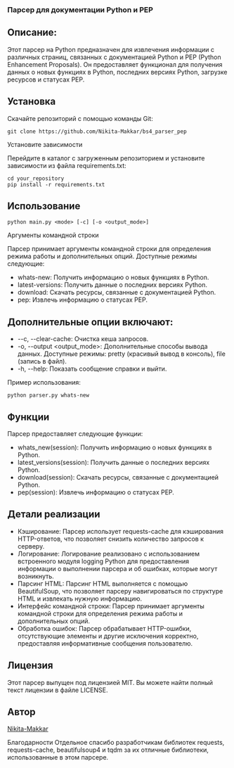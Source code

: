 ### Парсер для документации Python и PEP
## Описание:
Этот парсер на Python предназначен для извлечения информации с различных страниц, связанных с документацией Python и PEP (Python Enhancement Proposals). Он предоставляет функционал для получения данных о новых функциях в Python, последних версиях Python, загрузке ресурсов и статусах PEP.

## Установка

Скачайте репозиторий с помощью команды Git:


```
git clone https://github.com/Nikita-Makkar/bs4_parser_pep
```

Установите зависимости

Перейдите в каталог с загруженным репозиторием и установите зависимости из файла requirements.txt:

```
cd your_repository
pip install -r requirements.txt
```

## Использование
```
python main.py <mode> [-c] [-o <output_mode>]
```

Аргументы командной строки

Парсер принимает аргументы командной строки для определения режима работы и дополнительных опций. Доступные режимы следующие:

- whats-new: Получить информацию о новых функциях в Python.
- latest-versions: Получить данные о последних версиях Python.
- download: Скачать ресурсы, связанные с документацией Python.
- pep: Извлечь информацию о статусах PEP.
## Дополнительные опции включают:
- --c, --clear-cache: Очистка кеша запросов.
- -o, --output <output_mode>: Дополнительные способы вывода данных. Доступные режимы: pretty (красивый вывод в консоль), file (запись в файл).
- -h, --help: Показать сообщение справки и выйти.

Пример использования:

```
python parser.py whats-new
```
## Функции

Парсер предоставляет следующие функции:

- whats_new(session): Получить информацию о новых функциях в Python.
- latest_versions(session): Получить данные о последних версиях Python.
- download(session): Скачать ресурсы, связанные с документацией Python.
- pep(session): Извлечь информацию о статусах PEP.
## Детали реализации
- Кэширование: Парсер использует requests-cache для кэширования HTTP-ответов, что позволяет снизить количество запросов к серверу.
- Логирование: Логирование реализовано с использованием встроенного модуля logging Python для предоставления информации о выполнении парсера и об ошибках, которые могут возникнуть.
- Парсинг HTML: Парсинг HTML выполняется с помощью BeautifulSoup, что позволяет парсеру навигироваться по структуре HTML и извлекать нужную информацию.
- Интерфейс командной строки: Парсер принимает аргументы командной строки для определения режима работы и дополнительных опций.
- Обработка ошибок: Парсер обрабатывает HTTP-ошибки, отсутствующие элементы и другие исключения корректно, предоставляя информативные сообщения пользователю.
## Лицензия
Этот парсер выпущен под лицензией MIT. Вы можете найти полный текст лицензии в файле LICENSE.


## Автор
[Nikita-Makkar](github.com/Nikita-Makkar)


Благодарности
Отдельное спасибо разработчикам библиотек requests, requests-cache, beautifulsoup4 и tqdm за их отличные библиотеки, использованные в этом парсере.

